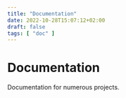 ```yaml
---
title: "Documentation"
date: 2022-10-28T15:07:12+02:00
draft: false
tags: [ "doc" ]
---
```


# Documentation

Documentation for numerous projects.
